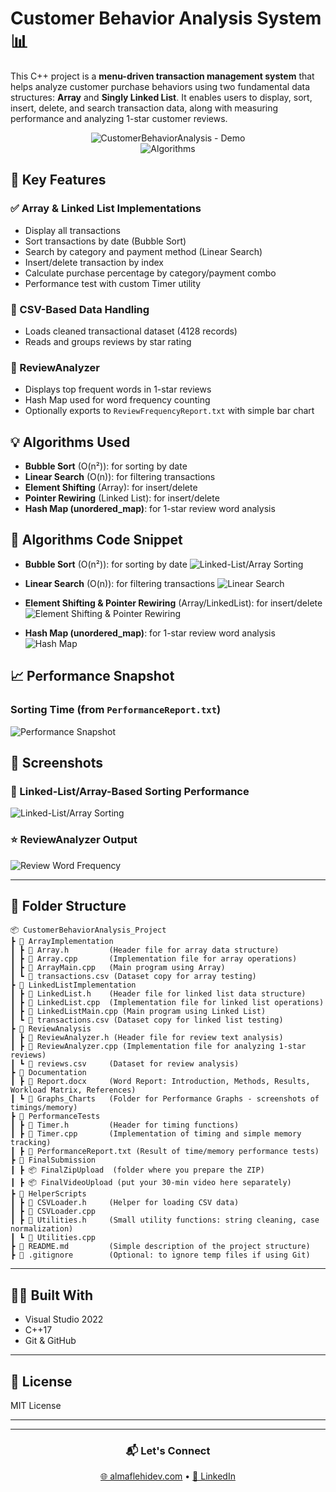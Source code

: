 # Customer Behavior Analysis System 📊

This C++ project is a **menu-driven transaction management system** that helps analyze customer purchase behaviors using two fundamental data structures: **Array** and **Singly Linked List**. It enables users to display, sort, insert, delete, and search transaction data, along with measuring performance and analyzing 1-star customer reviews.


<p align="center">
  <img src="demo.gif" alt="CustomerBehaviorAnalysis - Demo" />
  <br/>
  <img src="imges/Algorithms.gif" alt="Algorithms" />
</p>


## 🔧 Key Features

### ✅ Array & Linked List Implementations
- Display all transactions
- Sort transactions by date (Bubble Sort)
- Search by category and payment method (Linear Search)
- Insert/delete transaction by index
- Calculate purchase percentage by category/payment combo
- Performance test with custom Timer utility

### 📄 CSV-Based Data Handling
- Loads cleaned transactional dataset (4128 records)
- Reads and groups reviews by star rating

### 🧠 ReviewAnalyzer
- Displays top frequent words in 1-star reviews
- Hash Map used for word frequency counting
- Optionally exports to `ReviewFrequencyReport.txt` with simple bar chart



## 💡 Algorithms Used
- **Bubble Sort** (O(n²)): for sorting by date
- **Linear Search** (O(n)): for filtering transactions
- **Element Shifting** (Array): for insert/delete
- **Pointer Rewiring** (Linked List): for insert/delete
- **Hash Map (unordered_map)**: for 1-star review word analysis

## 📸 Algorithms Code Snippet
- **Bubble Sort** (O(n²)): for sorting by date
![Linked-List/Array Sorting](imges/Bubble_Sort.png)
  
- **Linear Search** (O(n)): for filtering transactions
![Linear Search](imges/Linear_Search.png)

- **Element Shifting & Pointer Rewiring** (Array/LinkedList): for insert/delete
![Element Shifting & Pointer Rewiring](imges/Element_Shifting_Pointer_Rewiring.png)

- **Hash Map (unordered_map)**: for 1-star review word analysis
![Hash Map](imges/Hash_Map.png)


## 📈 Performance Snapshot

### Sorting Time (from `PerformanceReport.txt`)

![Performance Snapshot](imges/PerformanceReport.png)


## 📸 Screenshots

### 📌 Linked-List/Array-Based Sorting Performance
![Linked-List/Array Sorting](imges/Bubble_Sort.png)

### ⭐ ReviewAnalyzer Output
![Review Word Frequency](imges/ReviewAnalyzer_Output.png)

---

## 📁 Folder Structure
```
📦 CustomerBehaviorAnalysis_Project
┣ 📂 ArrayImplementation
┃ ┣ 📜 Array.h         (Header file for array data structure)
┃ ┣ 📜 Array.cpp       (Implementation file for array operations)
┃ ┣ 📜 ArrayMain.cpp   (Main program using Array)
┃ ┗ 📜 transactions.csv (Dataset copy for array testing)
┣ 📂 LinkedListImplementation
┃ ┣ 📜 LinkedList.h    (Header file for linked list data structure)
┃ ┣ 📜 LinkedList.cpp  (Implementation file for linked list operations)
┃ ┣ 📜 LinkedListMain.cpp (Main program using Linked List)
┃ ┗ 📜 transactions.csv (Dataset copy for linked list testing)
┣ 📂 ReviewAnalysis
┃ ┣ 📜 ReviewAnalyzer.h (Header file for review text analysis)
┃ ┣ 📜 ReviewAnalyzer.cpp (Implementation file for analyzing 1-star reviews)
┃ ┗ 📜 reviews.csv     (Dataset for review analysis)
┣ 📂 Documentation
┃ ┣ 📜 Report.docx     (Word Report: Introduction, Methods, Results, Workload Matrix, References)
┃ ┗ 📜 Graphs_Charts   (Folder for Performance Graphs - screenshots of timings/memory)
┣ 📂 PerformanceTests
┃ ┣ 📜 Timer.h         (Header for timing functions)
┃ ┣ 📜 Timer.cpp       (Implementation of timing and simple memory tracking)
┃ ┣ 📜 PerformanceReport.txt (Result of time/memory performance tests)
┣ 📂 FinalSubmission
┃ ┣ 📦 FinalZipUpload  (folder where you prepare the ZIP)
┃ ┣ 📦 FinalVideoUpload (put your 30-min video here separately)
┣ 📂 HelperScripts
┃ ┣ 📜 CSVLoader.h     (Helper for loading CSV data)
┃ ┣ 📜 CSVLoader.cpp
┃ ┣ 📜 Utilities.h     (Small utility functions: string cleaning, case normalization)
┃ ┗ 📜 Utilities.cpp
┣ 📜 README.md         (Simple description of the project structure)
┣ 📜 .gitignore        (Optional: to ignore temp files if using Git)
```

---

## 🧑‍💻 Built With
- Visual Studio 2022
- C++17
- Git & GitHub

---

## 📃 License
MIT License

---

<hr>

<h3 align="center">📬 Let's Connect</h3>
<p align="center">
  <a href="https://almaflehidev.com">🌐 almaflehidev.com</a> •
  <a href="https://tinyurl.com/yx3ks56u">💼 LinkedIn</a>
</p>

